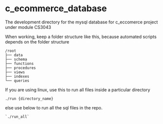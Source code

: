 # c_ecommerce_database
The development directory for the mysql database for c_eccomerce project under module CS3043

When working, keep a folder structure like this, because automated scripts depends on the folder structure
```
/root
├── data
├── schema
├── functions
├── procedures
├── views
├── indexes
└── queries
```

If you are using linux, use this to run all files inside a particular directory
```
./run {directory_name}
```
else use below to run all the sql files in the repo.
```
`./run_all`
```
